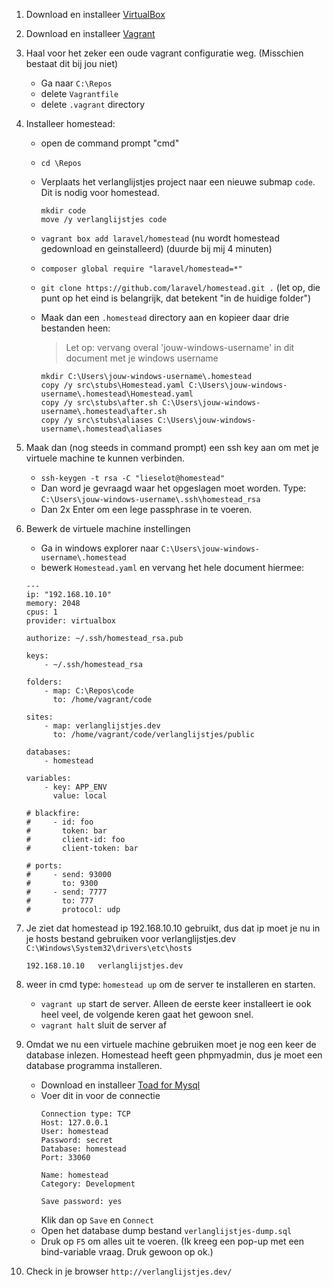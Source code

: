 1. Download en installeer [VirtualBox](www.virtualbox.org/wiki/Downloads)
2. Download en installeer [Vagrant](www.vagrantup.com)
3. Haal voor het zeker een oude vagrant configuratie weg. (Misschien bestaat dit bij jou niet)
   - Ga naar `C:\Repos`
   - delete `Vagrantfile`
   - delete `.vagrant` directory
4. Installeer homestead:
   - open de command prompt "cmd"
   - `cd \Repos`
   - Verplaats het verlanglijstjes project naar een nieuwe submap `code`. Dit is nodig voor homestead.
   
     ```
	 mkdir code
	 move /y verlanglijstjes code
	 ```
	 
   - `vagrant box add laravel/homestead`
      (nu wordt homestead gedownload en geinstalleerd) (duurde bij mij 4 minuten)
   - `composer global require "laravel/homestead=*"`
   - `git clone https://github.com/laravel/homestead.git .` (let op, die punt op het eind is belangrijk, dat betekent "in de huidige folder")
   - Maak dan een `.homestead` directory aan en kopieer daar drie bestanden heen:
      
	 > Let op: vervang overal 'jouw-windows-username' in dit document met je windows username
	 
     ```
	 mkdir C:\Users\jouw-windows-username\.homestead
	 copy /y src\stubs\Homestead.yaml C:\Users\jouw-windows-username\.homestead\Homestead.yaml
	 copy /y src\stubs\after.sh C:\Users\jouw-windows-username\.homestead\after.sh
	 copy /y src\stubs\aliases C:\Users\jouw-windows-username\.homestead\aliases
	 ```
5. Maak dan (nog steeds in command prompt) een ssh key aan om met je virtuele machine te kunnen verbinden.
   - `ssh-keygen -t rsa -C "lieselot@homestead"`
   - Dan word je gevraagd waar het opgeslagen moet worden. Type: `C:\Users\jouw-windows-username\.ssh\homestead_rsa`
   - Dan 2x Enter om een lege passphrase in te voeren.
6. Bewerk de virtuele machine instellingen
   - Ga in windows explorer naar `C:\Users\jouw-windows-username\.homestead`
   - bewerk `Homestead.yaml` en vervang het hele document hiermee:

	```
	---
	ip: "192.168.10.10"
	memory: 2048
	cpus: 1
	provider: virtualbox

	authorize: ~/.ssh/homestead_rsa.pub

	keys:
		- ~/.ssh/homestead_rsa

	folders:
		- map: C:\Repos\code
		  to: /home/vagrant/code

	sites:
		- map: verlanglijstjes.dev
		  to: /home/vagrant/code/verlanglijstjes/public

	databases:
		- homestead

	variables:
		- key: APP_ENV
		  value: local

	# blackfire:
	#     - id: foo
	#       token: bar
	#       client-id: foo
	#       client-token: bar

	# ports:
	#     - send: 93000
	#       to: 9300
	#     - send: 7777
	#       to: 777
	#       protocol: udp
	```
   
7. Je ziet dat homestead ip 192.168.10.10 gebruikt, dus dat ip moet je nu in je hosts bestand gebruiken voor verlanglijstjes.dev
   `C:\Windows\System32\drivers\etc\hosts`   
   
   ```
   192.168.10.10   verlanglijstjes.dev
   ```
   
8. weer in cmd type: `homestead up` om de server te installeren en starten.
   - `vagrant up` start de server. Alleen de eerste keer installeert ie ook heel veel, de volgende keren gaat het gewoon snel.
   - `vagrant halt` sluit de server af
   
9. Omdat we nu een virtuele machine gebruiken moet je nog een keer de database inlezen. Homestead heeft geen phpmyadmin, dus je moet een database programma installeren.
   - Download en installeer [Toad for Mysql](http://software.dell.com/products/toad-for-mysql/)
   - Voer dit in voor de connectie
     ```
	 Connection type: TCP
	 Host: 127.0.0.1
	 User: homestead
	 Password: secret
	 Database: homestead
	 Port: 33060
	 
	 Name: homestead
	 Category: Development
	 
	 Save password: yes
	 ```
	 Klik dan op `Save` en `Connect`
   - Open het database dump bestand `verlanglijstjes-dump.sql`
   - Druk op `F5` om alles uit te voeren. (Ik kreeg een pop-up met een bind-variable vraag. Druk gewoon op ok.)
   
10. Check in je browser `http://verlanglijstjes.dev/`